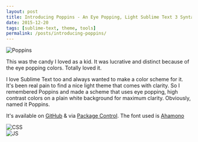 ```yaml
---
layout: post
title: Introducing Poppins - An Eye Popping, Light Sublime Text 3 Syntax Theme
date: 2015-12-20
tags: [sublime-text, theme, tools]
permalink: /posts/introducing-poppins/
---
```


<img class="human-photo" alt="Poppins" src="/assets/images/2015/12/poppins.avif">

This was the candy I loved as a kid. It was lucrative and distinct because of the eye popping colors. Totally loved it.

I love Sublime Text too and always wanted to make a color scheme for it. It's been real pain to find a nice light theme that comes with clarity. So I remembered Poppins and made a scheme that uses eye popping, high contrast colors on a plain white background for maximum clarity. Obviously, named it Poppins.

It's available on [GitHub](https://github.com/praveenpuglia/color_scheme_poppins) & via [Package Control](https://packagecontrol.io/packages/Poppins%20-%20Color%20Scheme). The font used is [Ahamono](https://www.behance.net/gallery/19532783/AhamonoMonospaced)

![CSS](/assets/images/2015/12/poppins-shot-css.avif)  
![JS](/assets/images/2015/12/poppins-shot-js.avif)
